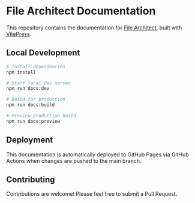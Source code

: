 # File Architect Documentation

This repository contains the documentation for [File Architect](https://filearchitect.com), built with [VitePress](https://vitepress.dev/).

## Local Development

```bash
# Install dependencies
npm install

# Start local dev server
npm run docs:dev

# Build for production
npm run docs:build

# Preview production build
npm run docs:preview
```

## Deployment

This documentation is automatically deployed to GitHub Pages via GitHub Actions when changes are pushed to the main branch.


## Contributing

Contributions are welcome! Please feel free to submit a Pull Request.
